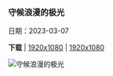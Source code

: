 ### 守候浪漫的极光

日期：2023-03-07

**下载**  |  [1920x1080](https://cn.bing.com/th?id=OHR.WhitehorseAurora_ZH-CN0978404088_1920x1080.jpg)  |  [1920x1080](https://cn.bing.com/th?id=OHR.WhitehorseAurora_ZH-CN0978404088_UHD.jpg)

![守候浪漫的极光](https://cn.bing.com/th?id=OHR.WhitehorseAurora_ZH-CN0978404088_1920x1080.jpg "极光展示，怀特霍斯，育空地区，加拿大 (© John Hyde/plainpicture/Design Pics)")

